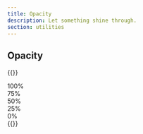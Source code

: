 ```yaml
---
title: Opacity
description: Let something shine through.
section: utilities
---
```


## Opacity
{{<example>}}
<div class="grid grid-5">
  <div class="bg-blue text-white p-3 opacity-100">100%</div>
  <div class="bg-blue text-white p-3 opacity-75">75%</div>
  <div class="bg-blue text-white p-3 opacity-50">50%</div>
  <div class="bg-blue text-white p-3 opacity-25">25%</div>
  <div class="bg-blue text-white p-3 opacity-0">0%</div>
</div>
{{</example>}}
